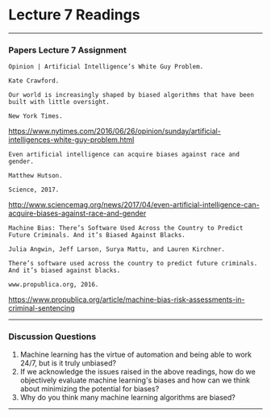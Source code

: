 # Lecture 7 Readings
___

### Papers Lecture 7 Assignment
```
Opinion | Artificial Intelligence’s White Guy Problem.

Kate Crawford.

Our world is increasingly shaped by biased algorithms that have been built with little oversight.

New York Times.
```
https://www.nytimes.com/2016/06/26/opinion/sunday/artificial-intelligences-white-guy-problem.html

```
Even artificial intelligence can acquire biases against race and gender.

Matthew Hutson.

Science, 2017.
```
http://www.sciencemag.org/news/2017/04/even-artificial-intelligence-can-acquire-biases-against-race-and-gender

```
Machine Bias: There’s Software Used Across the Country to Predict Future Criminals. And it’s Biased Against Blacks.

Julia Angwin, Jeff Larson, Surya Mattu, and Lauren Kirchner.

There’s software used across the country to predict future criminals. And it’s biased against blacks.

www.propublica.org, 2016.
```
https://www.propublica.org/article/machine-bias-risk-assessments-in-criminal-sentencing

___
### Discussion Questions
1. Machine learning has the virtue of automation and being able to work 24/7, but is it truly unbiased?
2. If we acknowledge the issues raised in the above readings, how do we objectively evaluate machine learning's biases and how can we think about minimizing the potential for biases?
3. Why do you think many machine learning algorithms are biased?
___
